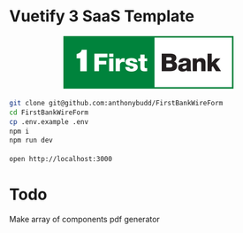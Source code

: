 # Vuetify 3 SaaS Template
<p align="center">
    <img src="https://raw.githubusercontent.com/anthonybudd/FirstBankWireForm/master/src/assets/logo.png?v=1">
</p>

```sh
git clone git@github.com:anthonybudd/FirstBankWireForm
cd FirstBankWireForm
cp .env.example .env
npm i
npm run dev

open http://localhost:3000
```

# Todo
Make array of components
pdf generator
